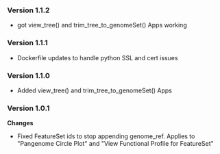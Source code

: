 ### Version 1.1.2
- got view_tree() and trim_tree_to_genomeSet() Apps working

### Version 1.1.1
- Dockerfile updates to handle python SSL and cert issues

### Version 1.1.0
- Added view_tree() and trim_tree_to_genomeSet() Apps

### Version 1.0.1
__Changes__
- Fixed FeatureSet ids to stop appending genome_ref.  Applies to "Pangenome Circle Plot" and "View Functional Profile for FeatureSet"
